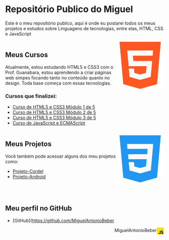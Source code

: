 # Repositório Publico do Miguel

Este é o meu repositório publico, aqui é onde eu postarei todos os meus projetos e estudos sobre Linguagens de tecnologias, entre elas, HTML, CSS e JavaScript <br><br>
<img align="right" src="images/732212.png" width="150">


## Meus Cursos

Atualmente, estou estudando HTML5 e CSS3 com o Prof. Guanabara, estou aprendendo a criar páginas web simpes focando tanto no conteúdo quanto no design. Toda base começa com essas tecnologias.

### Cursos que finalizei:

* [Curso de HTML5 e CSS3 Módulo 1 de 5](https://www.youtube.com/watch?v=Ejkb_YpuHWs&list=PLHz_AreHm4dkZ9-atkcmcBaMZdmLHft8n&ab_channel=CursoemV%C3%ADdeo)
* [Curso de HTML5 e CSS3 Módulo 2 de 5](https://www.youtube.com/playlist?list=PLHz_AreHm4dlUpEXkY1AyVLQGcpSgVF8s)
* [Curso de HTML5 e CSS3 Módulo 3 de 5](https://www.youtube.com/playlist?list=PLHz_AreHm4dmcAviDwiGgHbeEJToxbOpZ)
* [Curso de JavaScript e ECMAScript](https://www.youtube.com/playlist?list=PLHz_AreHm4dlsK3Nr9GVvXCbpQyHQl1o1)
<br><br>

<img align="right" src="images/732190.png" width="150">

## Meus Projetos
Você também pode acessar alguns dos meu projetos como:

* [Projeto-Cordel](https://MiguelAntonioBeber.github.io/Projeto-Cordel)
* [Projeto-Android](https://MiguelAntonioBeber.github.io/projeto-android)
<br><br><br><br>

## Meu perfil no GitHub
* [GitHub](https://github.com/MiguelAntonioBeber

<p align="right">MiguelAntonioBeber <img align="right" src="images/5968292.png" width="22"></p>





